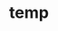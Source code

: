 ---
layout: page
title: temp
name: Ruonan Pei
role: PhD Student
#img: assets/img/group-members/ruonan
importance: 7
#website: "/catalina/"
#scholar: "https://scholar.google.co.uk/citations?user=lkdrwm0AAAAJ&hl=en"
github: "https://github.com/RaquellePei"
#twitter: "https://twitter.com/CataVallejosM"
#blog: "https://www.blog.com"
linkedin: "https://uk.linkedin.com/in/ruonanpei1005?original_referer=https%3A%2F%2Fwww.bing.com%2F"
---